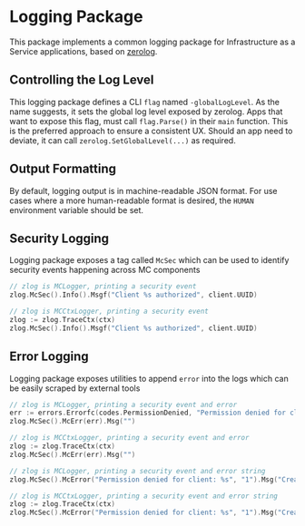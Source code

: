 # Logging Package

This package implements a common logging package for Infrastructure as a Service applications, based
on [zerolog](https://github.com/rs/zerolog).

## Controlling the Log Level

This logging package defines a CLI `flag` named `-globalLogLevel`. As the name
suggests, it sets the global log level exposed by zerolog. Apps that want to
expose this flag, must call `flag.Parse()` in their `main` function. This is the
preferred approach to ensure a consistent UX. Should an app need to deviate, it
can call `zerolog.SetGlobalLevel(...)` as required.

## Output Formatting

By default, logging output is in machine-readable JSON format. For use cases
where a more human-readable format is desired, the `HUMAN` environment variable
should be set.

## Security Logging

Logging package exposes a tag called `McSec` which can be used to identify
security events happening across MC components

```go
// zlog is MCLogger, printing a security event
zlog.McSec().Info().Msgf("Client %s authorized", client.UUID)

// zlog is MCCtxLogger, printing a security event
zlog := zlog.TraceCtx(ctx)
zlog.McSec().Info().Msgf("Client %s authorized", client.UUID)
```

## Error Logging

Logging package exposes utilities to append `error` into the logs which can be easily
scraped by external tools

```go
// zlog is MCLogger, printing a security event and error
err := errors.Errorfc(codes.PermissionDenied, "Permission denied for client: %s", "1")
zlog.McSec().McErr(err).Msg("")

// zlog is MCCtxLogger, printing a security event and error
zlog := zlog.TraceCtx(ctx)
zlog.McSec().McErr(err).Msg("")

// zlog is MCLogger, printing a security event and error string
zlog.McSec().McError("Permission denied for client: %s", "1").Msg("CreateResource")

// zlog is MCCtxLogger, printing a security event and error string
zlog := zlog.TraceCtx(ctx)
zlog.McSec().McError("Permission denied for client: %s", "1").Msg("CreateResource")
```
